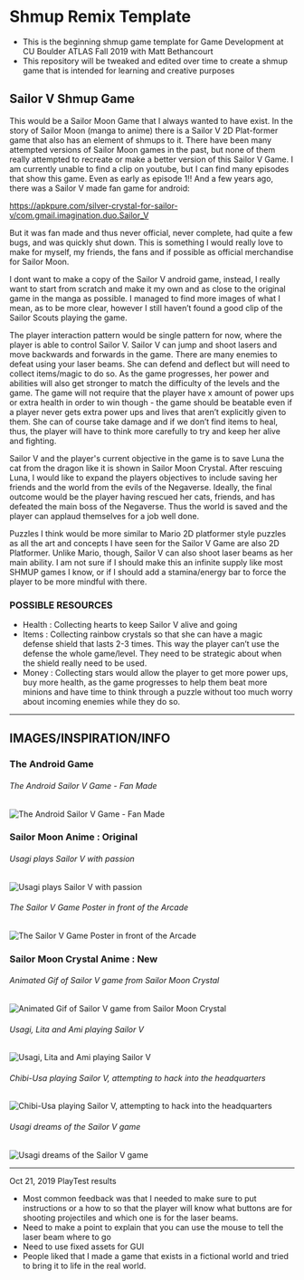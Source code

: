 # Shmup Remix Template

- This is the beginning shmup game template for Game Development at CU Boulder ATLAS Fall 2019 with Matt Bethancourt
- This repository will be tweaked and edited over time to create a shmup game that is intended for learning and creative purposes

## Sailor V Shmup Game
This would be a Sailor Moon Game that I always wanted to have exist. In the story of Sailor Moon (manga to anime) there is a Sailor V 2D Plat-former game that also has an element of shmups to it. There have been many attempted versions of Sailor Moon games in the past, but none of them really attempted to recreate or make a better version of this Sailor V Game. I am currently unable to find a clip on youtube, but I can find many episodes that show this game. Even as early as episode 1!! And a few years ago, there was a Sailor V made fan game for android:

https://apkpure.com/silver-crystal-for-sailor-v/com.gmail.imagination.duo.Sailor_V

But it was fan made and thus never official, never complete, had quite a few bugs, and was quickly shut down. This is something I would really love to make for myself, my friends, the fans and if possible as official merchandise for Sailor Moon.

I dont want to make a copy of the Sailor V android game, instead, I really want to start from scratch and make it my own and as close to the original game in the manga as possible. I managed to find more images of what I mean, as to be more clear, however I still haven’t found a good clip of the Sailor Scouts playing the game.

The player interaction pattern would be single pattern for now, where the player is able to control Sailor V. Sailor V can jump and shoot lasers and move backwards and forwards in the game. There are many enemies to defeat using your laser beams. She can defend and deflect but will need to collect items/magic to do so. As the game progresses, her power and abilities will also get stronger to match the difficulty of the levels and the game. The game will not require that the player have x amount of power ups or extra health in order to win though - the game should be beatable even if a player never gets extra power ups and lives that aren’t explicitly given to them. She can of course take damage and if we don’t find items to heal, thus, the player will have to think more carefully to try and keep her alive and fighting. 

Sailor V and the player's current objective in the game is to save Luna the cat from the dragon like it is shown in Sailor Moon Crystal. After rescuing Luna, I would like to expand the players objectives to include saving her friends and the world from the evils of the Negaverse.  Ideally, the final outcome would be the player having rescued her cats, friends, and has defeated the main boss of the Negaverse. Thus the world is saved and the player can applaud themselves for a job well done. 

Puzzles I think would be more similar to Mario 2D platformer style puzzles as all the art and concepts I have seen for the Sailor V Game are also 2D Platformer. Unlike Mario, though, Sailor V can also shoot laser beams as her main ability. I am not sure if I should make this an infinite supply like most SHMUP games I know, or if I should add a stamina/energy bar to force the player to be more mindful with there.

### POSSIBLE RESOURCES
- Health : Collecting hearts to keep Sailor V alive and going
- Items  :  Collecting rainbow crystals so that she can have a magic defense shield that lasts 2-3 times. This way the player can’t use the defense the whole game/level. They need to be strategic about when the shield really need to be used.
- Money : Collecting stars would allow the player to get more power ups, buy more health, as the game progresses to help them beat more minions and have time to think through a puzzle without too much worry about incoming enemies while they do so. 

------- 

## IMAGES/INSPIRATION/INFO
### The Android Game

###### The Android Sailor V Game - Fan Made
![The Android Sailor V Game - Fan Made](README_IMAGES/sailorv_android_game.jpg)

### Sailor Moon Anime : Original
###### Usagi plays Sailor V with passion
![Usagi plays Sailor V with passion](README_IMAGES/usagi_playing_sailorv.jpg)

###### The Sailor V Game Poster in front of the Arcade
![The Sailor V Game Poster in front of the Arcade](README_IMAGES/sailorv_poster.jpg)

### Sailor Moon Crystal Anime : New
###### Animated Gif of Sailor V game from Sailor Moon Crystal
![Animated Gif of Sailor V game from Sailor Moon Crystal](README_IMAGES/sailorv_sailormooncrystal_animated.gif)

###### Usagi, Lita and Ami playing Sailor V
![Usagi, Lita and Ami playing Sailor V](README_IMAGES/girls_play_sailorv.jpg)

###### Chibi-Usa playing Sailor V, attempting to hack into the headquarters
![Chibi-Usa playing Sailor V, attempting to hack into the headquarters](README_IMAGES/chibiusa_sailorv_game.png)

###### Usagi dreams of the Sailor V game
![Usagi dreams of the Sailor V game](README_IMAGES/sailorv_sailormooncrystal_dream.jpg)

-------

Oct 21, 2019 PlayTest results

- Most common feedback was that I needed to make sure to put instructions or a how
to so that the player will know what buttons are for shooting projectiles and which one is for the laser beams.
- Need to make a point to explain that you can use the mouse to tell the laser beam where to go
- Need to use fixed assets for GUI
- People liked that I made a game that exists in a fictional world and tried to bring it to life in the real world.

